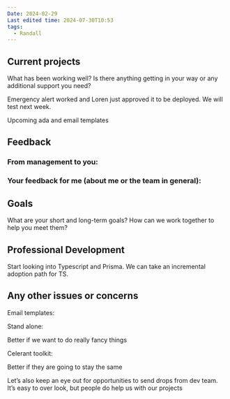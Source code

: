 ```yaml
---
Date: 2024-02-29
Last edited time: 2024-07-30T10:53
tags:
  - Randall
---
```

## Current projects

What has been working well? Is there anything getting in your way or any additional support you need?

Emergency alert worked and Loren just approved it to be deployed. We will test next week.

  

Upcoming ada and email templates

## Feedback

### From management to you:

### Your feedback for me (about me or the team in general):

  

## Goals

What are your short and long-term goals? How can we work together to help you meet them?

  

## Professional Development

Start looking into Typescript and Prisma. We can take an incremental adoption path for TS.

## Any other issues or concerns

Email templates:

Stand alone:

Better if we want to do really fancy things

  

Celerant toolkit:

Better if they are going to stay the same

  

Let’s also keep an eye out for opportunities to send drops from dev team. It’s easy to over look, but people do help us with our projects